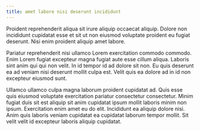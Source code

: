 ```yaml
---
title: amet labore nisi deserunt incididunt
---
```


Proident reprehenderit aliqua sit irure aliquip occaecat aliquip. Dolore non incididunt cupidatat esse et sit ut non eiusmod voluptate proident eu fugiat deserunt. Nisi enim proident aliquip amet labore.

Pariatur reprehenderit nisi ullamco Lorem exercitation commodo commodo. Enim Lorem fugiat excepteur magna fugiat aute esse cillum aliqua. Laboris sint anim qui qui non velit. In id tempor id ad dolore sit non. Eu quis deserunt ea ad veniam nisi deserunt mollit culpa est. Velit quis ea dolore ad in id non excepteur eiusmod sunt.

Ullamco ullamco culpa magna laborum proident cupidatat ad. Quis esse quis eiusmod voluptate exercitation pariatur consectetur consectetur. Minim fugiat duis sit est aliquip sit anim cupidatat ipsum mollit laboris minim non ipsum. Exercitation enim amet eu do elit. Incididunt ea aliquip dolore nisi. Anim quis laboris veniam cupidatat ea cupidatat laborum tempor mollit. Sit velit velit id excepteur laboris aliquip cupidatat.